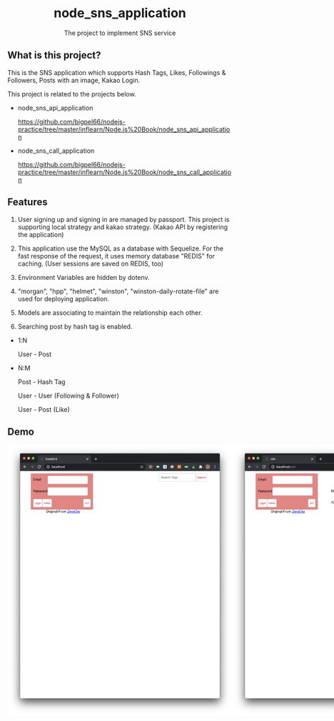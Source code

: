 <h1 align="center">node_sns_application</h1>
<div align="centeR">
    The project to implement SNS service
</div>

## What is this project?

This is the SNS application which supports Hash Tags, Likes, Followings & Followers, Posts with an image, Kakao Login.

This project is related to the projects below.

-   node_sns_api_application

    https://github.com/bigpel66/nodejs-practice/tree/master/inflearn/Node.js%20Book/node_sns_api_application

-   node_sns_call_application

    https://github.com/bigpel66/nodejs-practice/tree/master/inflearn/Node.js%20Book/node_sns_call_application

## Features

1. User signing up and signing in are managed by passport. This project is supporting local strategy and kakao strategy. (Kakao API by registering the application)

2. This application use the MySQL as a database with Sequelize. For the fast response of the request, it uses memory database "REDIS" for caching. (User sessions are saved on REDIS, too)

3. Environment Variables are hidden by dotenv.

4. "morgan", "hpp", "helmet", "winston", "winston-daily-rotate-file" are used for deploying application.

5. Models are associating to maintain the relationship each other.

6. Searching post by hash tag is enabled.

-   1:N

    User - Post

-   N:M

    Post - Hash Tag

    User - User (Following & Follower)

    User - Post (Like)

## Demo

<div style="display:flex" align="center">
    <img src="images/1.png" alt="1" width="600">
    <img src="images/2.png" alt="2" width="600">
    <img src="images/3.png" alt="3" width="600">
    <img src="images/4.png" alt="4" width="600">
    <img src="images/5.png" alt="5" width="600">
</div>
